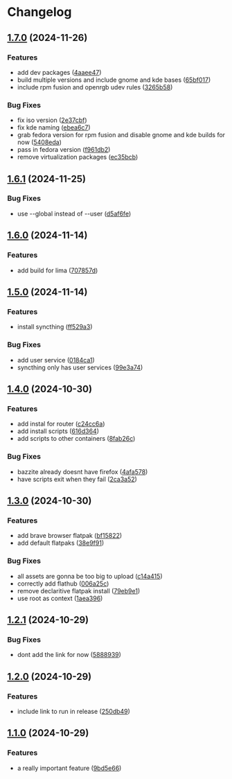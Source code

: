 # Changelog

## [1.7.0](https://github.com/kevindurb/bootc/compare/v1.6.1...v1.7.0) (2024-11-26)


### Features

* add dev packages ([4aaee47](https://github.com/kevindurb/bootc/commit/4aaee47876ac218f838139e875b7467c1ee74bc6))
* build multiple versions and include gnome and kde bases ([65bf017](https://github.com/kevindurb/bootc/commit/65bf017510ecc0797f01c282d25d2d12c32272de))
* include rpm fusion and openrgb udev rules ([3265b58](https://github.com/kevindurb/bootc/commit/3265b58ec6ce0695d1b498f02abb149c3a684e71))


### Bug Fixes

* fix iso version ([2e37cbf](https://github.com/kevindurb/bootc/commit/2e37cbf81953b5d6e42d5f7fa1f0ffeeb1f9cf37))
* fix kde naming ([ebea6c7](https://github.com/kevindurb/bootc/commit/ebea6c7e0d5105827cc5860e636eeaa4dddf5784))
* grab fedora version for rpm fusion and disable gnome and kde builds for now ([5408eda](https://github.com/kevindurb/bootc/commit/5408eda6eb59eda1d8e0deacee3585cc45807291))
* pass in fedora version ([f961db2](https://github.com/kevindurb/bootc/commit/f961db21fe35a7dd7561f0a4b90361aab77fa07d))
* remove virtualization packages ([ec35bcb](https://github.com/kevindurb/bootc/commit/ec35bcbf9ff1e190f3958a9fcf4d979b288a4b18))

## [1.6.1](https://github.com/kevindurb/bootc/compare/v1.6.0...v1.6.1) (2024-11-25)


### Bug Fixes

* use --global instead of --user ([d5af6fe](https://github.com/kevindurb/bootc/commit/d5af6fe2f41c7da4261ec6add652456e0150bb40))

## [1.6.0](https://github.com/kevindurb/bootc/compare/v1.5.0...v1.6.0) (2024-11-14)


### Features

* add build for lima ([707857d](https://github.com/kevindurb/bootc/commit/707857da204017a1d051a031819a4e32b6b06b41))

## [1.5.0](https://github.com/kevindurb/bootc/compare/v1.4.0...v1.5.0) (2024-11-14)


### Features

* install syncthing ([ff529a3](https://github.com/kevindurb/bootc/commit/ff529a3da94c2ba239db0cd5533dd5e6e6ed482b))


### Bug Fixes

* add user service ([0184ca1](https://github.com/kevindurb/bootc/commit/0184ca1f00db7407f606d26b7cb0fd28bfed3689))
* syncthing only has user services ([99e3a74](https://github.com/kevindurb/bootc/commit/99e3a7467fdacd10bb431e8e5873c21d7016b9cf))

## [1.4.0](https://github.com/kevindurb/bootc/compare/v1.3.0...v1.4.0) (2024-10-30)


### Features

* add instal for router ([c24cc6a](https://github.com/kevindurb/bootc/commit/c24cc6aa579c916b366d0740d022f6e21959fac7))
* add install scripts ([616d364](https://github.com/kevindurb/bootc/commit/616d36477a1d579d37561a4ce953d96b1b71ebd9))
* add scripts to other containers ([8fab26c](https://github.com/kevindurb/bootc/commit/8fab26c56aaff14b1765d7138c590ecb70d17025))


### Bug Fixes

* bazzite already doesnt have firefox ([4afa578](https://github.com/kevindurb/bootc/commit/4afa5789888c27bad31ca259feef62cd410948fe))
* have scripts exit when they fail ([2ca3a52](https://github.com/kevindurb/bootc/commit/2ca3a52645868c18bd1f5ac30012ad90b647666f))

## [1.3.0](https://github.com/kevindurb/bootc/compare/v1.2.1...v1.3.0) (2024-10-30)


### Features

* add brave browser flatpak ([bf15822](https://github.com/kevindurb/bootc/commit/bf15822665f437031ec5a4dc12807c0028c1df85))
* add default flatpaks ([38e9f91](https://github.com/kevindurb/bootc/commit/38e9f91ce88a36c082cf3068f564cc86d1b261f3))


### Bug Fixes

* all assets are gonna be too big to upload ([c14a415](https://github.com/kevindurb/bootc/commit/c14a415acaa7e97910d57e141b39a9314a479185))
* correctly add flathub ([006a25c](https://github.com/kevindurb/bootc/commit/006a25c3a835ea05e5252203a9d8869764d609ed))
* remove declaritive flatpak install ([79eb9e1](https://github.com/kevindurb/bootc/commit/79eb9e19b42317c1b0134d37fd7bfe034541a4b0))
* use root as context ([1aea396](https://github.com/kevindurb/bootc/commit/1aea39617dff588b44b866fc48f61d098d92de4a))

## [1.2.1](https://github.com/kevindurb/bootc/compare/v1.2.0...v1.2.1) (2024-10-29)


### Bug Fixes

* dont add the link for now ([5888939](https://github.com/kevindurb/bootc/commit/5888939e64ff981c144df5ea09ae8e75705b678e))

## [1.2.0](https://github.com/kevindurb/bootc/compare/v1.1.0...v1.2.0) (2024-10-29)


### Features

* include link to run in release ([250db49](https://github.com/kevindurb/bootc/commit/250db492876cf4ffc9d84280b86b515369fc85f2))

## [1.1.0](https://github.com/kevindurb/bootc/compare/v1.0.7...v1.1.0) (2024-10-29)


### Features

* a really important feature ([9bd5e66](https://github.com/kevindurb/bootc/commit/9bd5e66ade9544353399d1bc5bf2c9b91fd6fb91))
